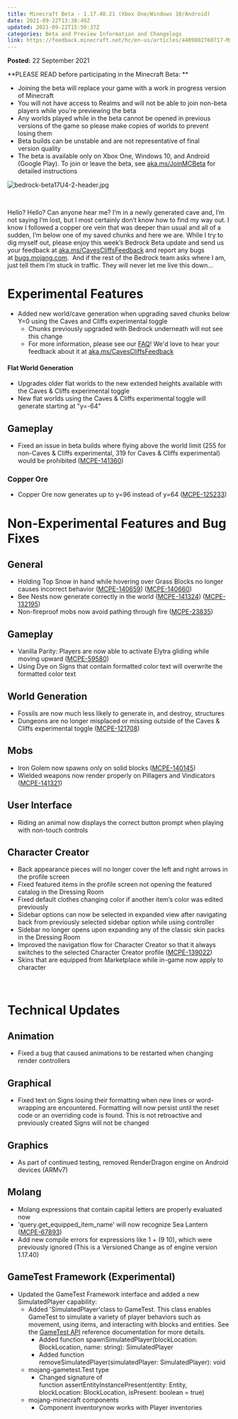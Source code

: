 ```yaml
---
title: Minecraft Beta - 1.17.40.21 (Xbox One/Windows 10/Android)
date: 2021-09-22T13:38:49Z
updated: 2021-09-22T15:50:37Z
categories: Beta and Preview Information and Changelogs
link: https://feedback.minecraft.net/hc/en-us/articles/4409802760717-Minecraft-Beta-1-17-40-21-Xbox-One-Windows-10-Android-
---
```


**Posted:** 22 September 2021

**PLEASE READ before participating in the Minecraft Beta: **

- Joining the beta will replace your game with a work in progress version of Minecraft 
- You will not have access to Realms and will not be able to join non-beta players while you're previewing the beta
- Any worlds played while in the beta cannot be opened in previous versions of the game so please make copies of worlds to prevent losing them 
- Beta builds can be unstable and are not representative of final version quality 
- The beta is available only on Xbox One, Windows 10, and Android (Google Play). To join or leave the beta, see [aka.ms/JoinMCBeta](https://aka.ms/JoinMCBeta) for detailed instructions

![bedrock-beta17U4-2-header.jpg](https://feedback.minecraft.net/hc/article_attachments/4409786741005/bedrock-beta17U4-2-header.jpg)

 

Hello? Hello? Can anyone hear me? I’m in a newly generated cave and, I’m not saying I’m lost, but I most certainly don’t know how to find my way out. I know I followed a copper ore vein that was deeper than usual and all of a sudden, I’m below one of my saved chunks and here we are. While I try to dig myself out, please enjoy this week’s Bedrock Beta update and send us your feedback at [aka.ms/CavesCliffsFeedback](http://aka.ms/CavesCliffsFeedback) and report any bugs at [bugs.mojang.com](http://bugs.mojang.com/).  And if the rest of the Bedrock team asks where I am, just tell them I’m stuck in traffic. They will never let me live this down…

# **Experimental Features**

- Added new world/cave generation when upgrading saved chunks below Y=0 using the Caves and Cliffs experimental toggle
  - Chunks previously upgraded with Bedrock underneath will not see this change
  - For more information, please see our [FAQ](https://aka.ms/ccworldupgrade)! We'd love to hear your feedback about it at [aka.ms/CavesCliffsFeedback](http://aka.ms/CavesCliffsFeedback)

#### **Flat World Generation**

- Upgrades older flat worlds to the new extended heights available with the Caves & Cliffs experimental toggle
- New flat worlds using the Caves & Cliffs experimental toggle will generate starting at "y=-64"

## **Gameplay**

- Fixed an issue in beta builds where flying above the world limit (255 for non-Caves & Cliffs experimental, 319 for Caves & Cliffs experimental) would be prohibited ([MCPE-141360](https://bugs.mojang.com/browse/MCPE-141360))

### **Copper Ore**

- Copper Ore now generates up to y=96 instead of y=64 ([MCPE-125233](https://bugs.mojang.com/browse/MCPE-125233))

# **Non-Experimental Features and Bug Fixes**

## **General**

- Holding Top Snow in hand while hovering over Grass Blocks no longer causes incorrect behavior ([MCPE-140659](https://bugs.mojang.com/browse/MCPE-140659)) ([MCPE-140660](https://bugs.mojang.com/browse/MCPE-140660))
- Bee Nests now generate correctly in the world ([MCPE-141324](https://bugs.mojang.com/browse/MCPE-141324)) ([MCPE-132195](https://bugs.mojang.com/browse/MCPE-132195))
- Non-fireproof mobs now avoid pathing through fire ([MCPE-23835](https://bugs.mojang.com/browse/MCPE-23835))

## **Gameplay**

- Vanilla Parity: Players are now able to activate Elytra gliding while moving upward ([MCPE-59580](https://bugs.mojang.com/browse/MCPE-59580))
- Using Dye on Signs that contain formatted color text will overwrite the formatted color text

## **World Generation**

- Fossils are now much less likely to generate in, and destroy, structures
- Dungeons are no longer misplaced or missing outside of the Caves & Cliffs experimental toggle ([MCPE-121708](https://bugs.mojang.com/browse/MCPE-121708))

## **Mobs**

- Iron Golem now spawns only on solid blocks ([MCPE-140145](https://bugs.mojang.com/browse/MCPE-140145))
- Wielded weapons now render properly on Pillagers and Vindicators ([MCPE-141321](https://bugs.mojang.com/browse/MCPE-141321))

## **User Interface**

- Riding an animal now displays the correct button prompt when playing with non-touch controls

## **Character Creator**

- Back appearance pieces will no longer cover the left and right arrows in the profile screen
- Fixed featured items in the profile screen not opening the featured catalog in the Dressing Room
- Fixed default clothes changing color if another item’s color was edited previously
- Sidebar options can now be selected in expanded view after navigating back from previously selected sidebar option while using controller
- Sidebar no longer opens upon expanding any of the classic skin packs in the Dressing Room
- Improved the navigation flow for Character Creator so that it always switches to the selected Character Creator profile ([MCPE-139022](https://bugs.mojang.com/browse/MCPE-139022))
- Skins that are equipped from Marketplace while in-game now apply to character

 

# **Technical Updates**

## **Animation**

- Fixed a bug that caused animations to be restarted when changing render controllers

## **Graphical**

- Fixed text on Signs losing their formatting when new lines or word-wrapping are encountered. Formatting will now persist until the reset code or an overriding code is found. This is not retroactive and previously created Signs will not be changed

## **Graphics**

- As part of continued testing, removed RenderDragon engine on Android devices (ARMv7)

## **Molang**

- Molang expressions that contain capital letters are properly evaluated now
- 'query.get_equipped_item_name' will now recognize Sea Lantern ([MCPE-67893](https://bugs.mojang.com/browse/MCPE-67893))
- Add new compile errors for expressions like 1 + (9 10), which were previously ignored (This is a Versioned Change as of engine version 1.17.40)

## **GameTest Framework (Experimental)**

- Updated the GameTest Framework interface and added a new SimulatedPlayer capability:
  - Added 'SimulatedPlayer'class to GameTest. This class enables GameTest to simulate a variety of player behaviors such as movement, using items, and interacting with blocks and entities. See the [GameTest API](https://docs.microsoft.com/en-us/minecraft/creator/scriptapi/mojang-gametest/mojang-gametest) reference documentation for more details.
    - Added function spawnSimulatedPlayer(blockLocation: BlockLocation, name: string): SimulatedPlayer
    - Added function   
      removeSimulatedPlayer(simulatedPlayer: SimulatedPlayer): void
  - mojang-gametest.Test type
    - Changed signature of function assertEntityInstancePresent(entity: Entity, blockLocation: BlockLocation, isPresent: boolean = true)
  - mojang-minecraft components
    - Component inventorynow works with Player inventories
